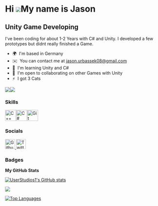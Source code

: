Hi ![](https://user-images.githubusercontent.com/18350557/176309783-0785949b-9127-417c-8b55-ab5a4333674e.gif)My name is Jason
===============================================================================================================================================

Unity Game Developing
--------------------

I've been coding for about 1-2 Years with C# and Unity. I developed a few prototypes but didnt really finished a Game.

* 🌍  I'm based in Germany
* ✉️  You can contact me at [jason.urbassek08@gmail.com](mailto:jason.urbassek08@gmail.com)
* 🧠  I'm learning Unity and C#
* 🤝  I'm open to collaborating on other Games with Unity
* ⚡  I got 3 Cats

<a href="https://www.github.com/UserStudios1" target="_blank" rel="noreferrer"><img
src="https://img.shields.io/github/followers/UserStudios1?logo=github&style=for-the-badge&color=0891b2&labelColor=1c1917" /></a><a href="https://www.x.com/true_shadow12" target="_blank" rel="noreferrer"><img
src="https://img.shields.io/twitter/follow/true_shadow12?logo=twitter&style=for-the-badge&color=0891b2&labelColor=1c1917"
/></a>

### Skills


<p align="left">
<a href="https://docs.microsoft.com/en-us/cpp/?view=msvc-170" target="_blank" rel="noreferrer"><img src="https://raw.githubusercontent.com/danielcranney/readme-generator/main/public/icons/skills/cplusplus-colored.svg" width="36" height="36" alt="C++" /></a><a href="https://docs.microsoft.com/en-us/dotnet/csharp/" target="_blank" rel="noreferrer"><img src="https://raw.githubusercontent.com/danielcranney/readme-generator/main/public/icons/skills/csharp-colored.svg" width="36" height="36" alt="C#" /></a><a href="https://git-scm.com/" target="_blank" rel="noreferrer"><img src="https://raw.githubusercontent.com/danielcranney/readme-generator/main/public/icons/skills/git-colored.svg" width="36" height="36" alt="Git" /></a>
</p>


### Socials

</picture> </a> <a href="https://www.github.com/UserStudios1" target="_blank" rel="noreferrer"> <picture> <source media="(prefers-color-scheme: dark)" srcset="https://raw.githubusercontent.com/danielcranney/readme-generator/main/public/icons/socials/github-dark.svg" /> <source media="(prefers-color-scheme: light)" srcset="https://raw.githubusercontent.com/danielcranney/readme-generator/main/public/icons/socials/github.svg" /> <img src="https://raw.githubusercontent.com/danielcranney/readme-generator/main/public/icons/socials/github.svg" width="32" height="32" alt="Github" /> </picture> </a> <a href="https://www.x.com/true_shadow12" target="_blank" rel="noreferrer"> <picture> <source media="(prefers-color-scheme: dark)" srcset="https://raw.githubusercontent.com/danielcranney/readme-generator/main/public/icons/socials/twitter-dark.svg" /> <source media="(prefers-color-scheme: light)" srcset="https://raw.githubusercontent.com/danielcranney/readme-generator/main/public/icons/socials/twitter.svg" /> <img src="https://raw.githubusercontent.com/danielcranney/readme-generator/main/public/icons/socials/twitter.svg" width="32" height="32" alt="Twitter" /> </picture> </a></p>

### Badges

<b>My GitHub Stats</b>

<a href="http://www.github.com/UserStudios1"><img src="https://github-readme-stats.vercel.app/api?username=UserStudios1&show_icons=true&hide=&count_private=true&title_color=0891b2&text_color=ffffff&icon_color=0891b2&bg_color=1c1917&hide_border=true&show_icons=true" alt="UserStudios1's GitHub stats" /></a>

<a href="http://www.github.com/UserStudios1"><img src="https://github-readme-streak-stats.herokuapp.com/?user=UserStudios1&stroke=ffffff&background=1c1917&ring=0891b2&fire=0891b2&currStreakNum=ffffff&currStreakLabel=0891b2&sideNums=ffffff&sideLabels=ffffff&dates=ffffff&hide_border=true" /></a>

<a href="https://github.com/UserStudios1" align="left"><img src="https://github-readme-stats.vercel.app/api/top-langs/?username=UserStudios1&langs_count=10&title_color=0891b2&text_color=ffffff&icon_color=0891b2&bg_color=1c1917&hide_border=true&locale=en&custom_title=Top%20%Languages" alt="Top Languages" /></a>
